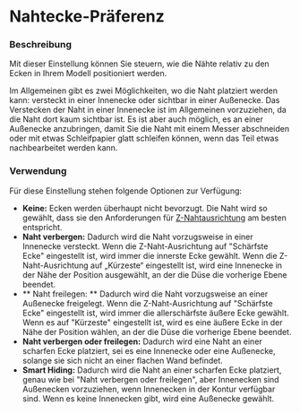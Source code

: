 Nahtecke-Präferenz
====
### **Beschreibung**
Mit dieser Einstellung können Sie steuern, wie die Nähte relativ zu den Ecken in Ihrem Modell positioniert werden.

Im Allgemeinen gibt es zwei Möglichkeiten, wo die Naht platziert werden kann: versteckt in einer Innenecke oder sichtbar in einer Außenecke. Das Verstecken der Naht in einer Innenecke ist im Allgemeinen vorzuziehen, da die Naht dort kaum sichtbar ist. Es ist aber auch möglich, es an einer Außenecke anzubringen, damit Sie die Naht mit einem Messer abschneiden oder mit etwas Schleifpapier glatt schleifen können, wenn das Teil etwas nachbearbeitet werden kann.

### **Verwendung**
Für diese Einstellung stehen folgende Optionen zur Verfügung:
* **Keine:** Ecken werden überhaupt nicht bevorzugt. Die Naht wird so gewählt, dass sie den Anforderungen für [Z-Nahtausrichtung](z_seam_type.md) am besten entspricht.
* **Naht verbergen:** Dadurch wird die Naht vorzugsweise in einer Innenecke versteckt. Wenn die Z-Naht-Ausrichtung auf "Schärfste Ecke" eingestellt ist, wird immer die innerste Ecke gewählt. Wenn die Z-Naht-Ausrichtung auf „Kürzeste“ eingestellt ist, wird eine Innenecke in der Nähe der Position ausgewählt, an der die Düse die vorherige Ebene beendet.
* ** Naht freilegen: ** Dadurch wird die Naht vorzugsweise an einer Außenecke freigelegt. Wenn die Z-Naht-Ausrichtung auf "Schärfste Ecke" eingestellt ist, wird immer die allerschärfste äußere Ecke gewählt. Wenn es auf "Kürzeste" eingestellt ist, wird es eine äußere Ecke in der Nähe der Position wählen, an der die Düse die vorherige Ebene beendet.
* **Naht verbergen oder freilegen:** Dadurch wird eine Naht an einer scharfen Ecke platziert, sei es eine Innenecke oder eine Außenecke, solange sie sich nicht an einer flachen Wand befindet.
* **Smart Hiding:** Dadurch wird die Naht an einer scharfen Ecke platziert, genau wie bei "Naht verbergen oder freilegen", aber Innenecken sind Außenecken vorzuziehen, wenn Innenecken in der Kontur verfügbar sind. Wenn es keine Innenecken gibt, wird eine Außenecke gewählt.